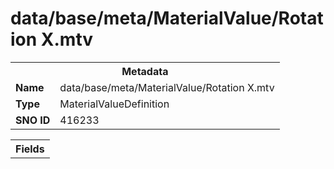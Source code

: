 <h1>data/base/meta/MaterialValue/Rotation X.mtv</h1><table><tr><th colspan="100%">Metadata</th></tr><tr><td><b>Name</b></td><td>data/base/meta/MaterialValue/Rotation X.mtv</td></tr><tr><td><b>Type</b></td><td>MaterialValueDefinition</td></tr><tr><td><b>SNO ID</b></td><td>416233</td></tr></table>

<table><tr><th colspan="100%">Fields</th></tr></table>

